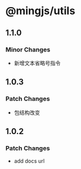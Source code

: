 # @mingjs/utils

## 1.1.0

### Minor Changes

- 新增文本省略号指令

## 1.0.3

### Patch Changes

- 包结构改变

## 1.0.2

### Patch Changes

- add docs url
